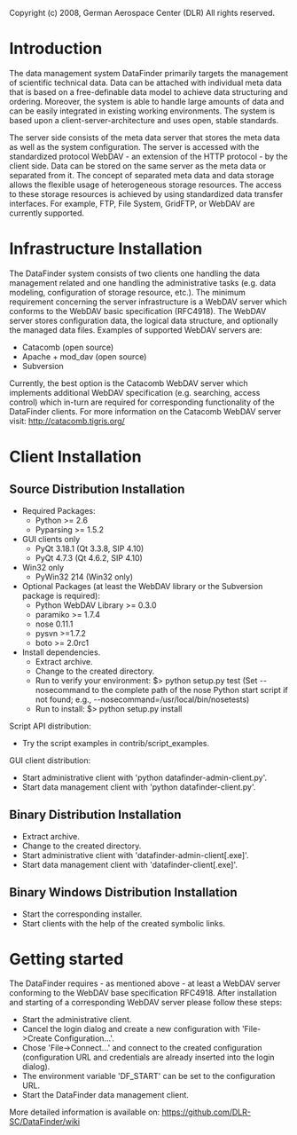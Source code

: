 Copyright (c) 2008, German Aerospace Center (DLR)
All rights reserved.

# Introduction
The data management system DataFinder primarily targets the management of 
scientific technical data. Data can be attached with individual meta data that 
is based on a free-definable data model to achieve data structuring 
and ordering. Moreover, the system is able to handle large amounts of data and 
can be easily integrated in existing working environments. The system is based 
upon a client-server-architecture and uses open, stable standards.

The server side consists of the meta data server that stores the meta data 
as well as the system configuration. The server is accessed with the standardized
protocol WebDAV - an extension of the HTTP protocol - by the client side.
Data can be stored on the same server as the meta data or separated from it. 
The concept of separated meta data and data storage allows the flexible usage 
of heterogeneous storage resources. The access to these storage resources is 
achieved by using standardized data transfer interfaces. For example, FTP, File System, 
GridFTP, or WebDAV are currently supported.

# Infrastructure Installation
The DataFinder system consists of two clients one handling the data management related
and one handling the administrative tasks (e.g. data modeling, configuration of
storage resource, etc.). The minimum requirement concerning the server infrastructure is a 
WebDAV server which conforms to the WebDAV basic specification (RFC4918). The
WebDAV server stores configuration data, the logical data structure, and
optionally the managed data files. Examples of supported WebDAV servers are:
* Catacomb (open source)
* Apache + mod_dav (open source)
* Subversion

Currently, the best option is the Catacomb WebDAV server which implements additional
WebDAV specification (e.g. searching, access control) which in-turn 
are required for corresponding functionality of the DataFinder clients. For more
information on the Catacomb WebDAV server visit:
http://catacomb.tigris.org/

# Client Installation
## Source Distribution Installation
* Required Packages:
  * Python >= 2.6
  * Pyparsing >= 1.5.2
* GUI clients only
   * PyQt 3.18.1 (Qt 3.3.8, SIP 4.10)
   * PyQt 4.7.3 (Qt 4.6.2, SIP 4.10)
* Win32 only
   * PyWin32 214 (Win32 only) 
* Optional Packages (at least the WebDAV library or the Subversion package is required):
  * Python WebDAV Library >= 0.3.0
  * paramiko >= 1.7.4
  * nose 0.11.1
  * pysvn >=1.7.2
  * boto >= 2.0rc1
* Install dependencies.
  * Extract archive.
  * Change to the created directory.
  * Run to verify your environment: $> python setup.py test
    (Set --nosecommand to the complete path of the nose Python start script if not found; e.g., --nosecommand=/usr/local/bin/nosetests)
  * Run to install: $> python setup.py install 

Script API distribution:
* Try the script examples in contrib/script_examples.

GUI client distribution:
* Start administrative client with 'python datafinder-admin-client.py'.
* Start data management client with 'python datafinder-client.py'.
 
## Binary Distribution Installation
* Extract archive.
* Change to the created directory.
* Start administrative client with 'datafinder-admin-client[.exe]'.
* Start data management client with 'datafinder-client[.exe]'.
 
## Binary Windows Distribution Installation
* Start the corresponding installer.
* Start clients with the help of the created symbolic links.

# Getting started
The DataFinder requires - as mentioned above - at least a WebDAV server conforming to the WebDAV base
specification RFC4918. After installation and starting of a corresponding 
WebDAV server please follow these steps:
* Start the administrative client.
* Cancel the login dialog and create a new configuration with 
  'File->Create Configuration...'.
* Chose 'File->Connect...' and connect to the created configuration (configuration URL and credentials are already inserted into the login dialog).
* The environment variable 'DF_START' can be set to the configuration URL.
* Start the DataFinder data management client.

More detailed information is available on: https://github.com/DLR-SC/DataFinder/wiki
